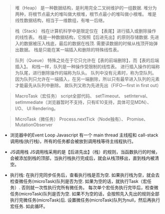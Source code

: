 
 > 堆（Heap）
    是一种数据结构，是利用完全二叉树维护的一组数据.
    堆分为两种，将根节点最大的堆叫做大根堆，根节点最小的堆叫做小根堆。
    堆是线性数据结构，相当于一维数组，有唯一后继。

 > 栈（Stack）
    栈在计算机科学中是限定仅在 【表尾】进行插入或删除操作的线性表。 
    栈是一种数据结构，它按照【后进先出】的原则存储数据.
    先进入的数据被压入栈底，最后的数据在栈顶.
    需要读数据的时候从栈顶开始弹出数据。
    栈是只能在某一端插入和删除的特殊线性表。

 > 队列（Queue）
    特殊之处在于它只允许在【表的前端删除】，而【表的后端插入】。
    和栈一样，队列是一种操作受限制的线性表。
    进行插入操作的端称为队尾，进行删除操作的端称为队头。
    队列中没有元素时，称为空队列。
    因为队列只允许在一端插入，在另一端删除，所以只有最早进入队列的元素才能最先从队列中删除。
    故队列又称为先进先出（FIFO—first in first out）

 > MacroTask（宏任务）
    script全部代码、
    setTimeout、
    setInterval、
    setImmediate（浏览器暂时不支持，只有IE10支持，具体可见MDN）、
    I/O、
    UI Rendering。

 > MicroTask（微任务）
    Process.nextTick（Node独有）、
    Promise、
    MutationObserver

 * 浏览器中的Event Loop
    Javascript 有一个 main thread 主线程和 call-stack 调用栈(执行栈)，所有的任务都会被放到调用栈等待主线程执行。

 * JS调用栈
    JS调用栈采用的是【后进先出】（栈）的规则，当函数执行的时候，会被添加到栈的顶部，当执行栈执行完成后，就会从栈顶移出，直到栈内被清空。

 * 执行栈:
    在执行完同步任务后，查看执行栈是否为空.
    如果执行栈为空，就会去检查微任务(microTask)队列是否为空.
    如果为空的话，就执行Task（宏任务）.
    否则就一次性执行完所有微任务。
    每次单个宏任务执行完毕后，检查微任务(microTask)队列是否为空.
    如果不为空的话，会按照先入先出的规则全部执行完微任务(microTask)后.
    设置微任务(microTask)队列为null，然后再执行宏任务.
    如此循环。


